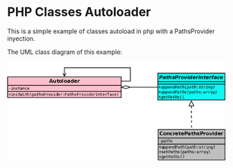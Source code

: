 <h1>PHP Classes Autoloader</h1>
This is a simple example of classes autoload in php with a PathsProvider inyection.

The UML class diagram of this example:

![Alt text](/uml/autoloader.png?raw=true "PHP Autoloader")